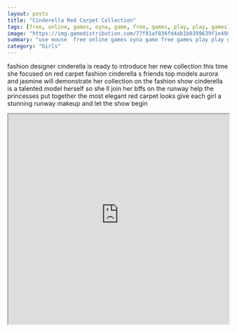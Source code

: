 ```yaml
---
layout: posts
title: "Cinderella Red Carpet Collection"
tags: [free, online, games, oyna, game, free, games, play, play, games]
image: "https://img.gamedistribution.com/77f81af836fd4ab1b0399639f1e49889.jpg"
summary: "use mouse  free online games oyna game free games play play games"
category: "Girls"
---
```


fashion designer cinderella is ready to introduce her new collection this time she focused on red carpet fashion cinderella s friends top models aurora and jasmine will demonstrate her collection on the fashion show cinderella is a talented model herself so she ll join her bffs on the runway help the princesses put together the most elegant red carpet looks give each girl a stunning runway makeup and let the show begin

<iframe width="100%" height="480px;" src="https://html5.gamedistribution.com/77f81af836fd4ab1b0399639f1e49889/"></iframe>